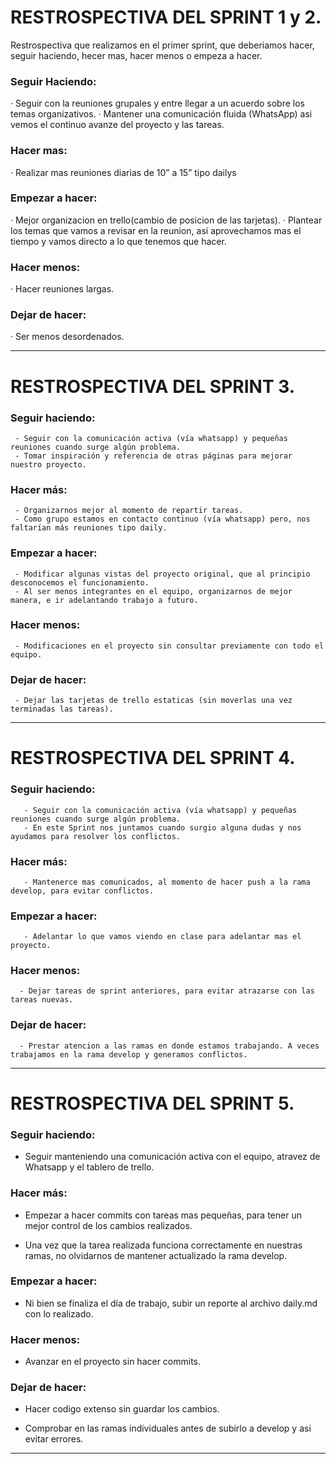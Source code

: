 # RESTROSPECTIVA DEL SPRINT 1 y 2.

Restrospectiva que realizamos en el primer sprint, que deberiamos hacer, seguir haciendo, hecer mas, hacer menos o empeza a hacer.

### Seguir Haciendo:

·  Seguir con la reuniones grupales y entre llegar a un acuerdo sobre los temas organizativos.
·  Mantener una comunicación fluida (WhatsApp) asi vemos el continuo avanze del proyecto y las tareas.

### Hacer mas:

· Realizar mas reuniones diarias de 10” a 15” tipo dailys

### Empezar a hacer:

· Mejor organizacion en trello(cambio de posicion de las tarjetas).
· Plantear los temas que vamos a revisar en la reunion, asi aprovechamos mas el tiempo y vamos directo a lo que tenemos que hacer.

### Hacer menos:

· Hacer reuniones largas.

### Dejar de hacer:

· Ser menos desordenados.

***********************************************************************************************************

# RESTROSPECTIVA DEL SPRINT 3.

### Seguir haciendo:
     - Seguir con la comunicación activa (vía whatsapp) y pequeñas reuniones cuando surge algún problema.
     - Tomar inspiración y referencia de otras páginas para mejorar nuestro proyecto.

### Hacer más:
     - Organizarnos mejor al momento de repartir tareas.
     - Como grupo estamos en contacto continuo (vía whatsapp) pero, nos faltarían más reuniones tipo daily.

### Empezar a hacer:
     - Modificar algunas vistas del proyecto original, que al principio desconocemos el funcionamiento.
     - Al ser menos integrantes en el equipo, organizarnos de mejor manera, e ir adelantando trabajo a futuro.

### Hacer menos:
     - Modificaciones en el proyecto sin consultar previamente con todo el equipo.

### Dejar de hacer:
     - Dejar las tarjetas de trello estaticas (sin moverlas una vez terminadas las tareas).


**********************************************************************************************************

# RESTROSPECTIVA DEL SPRINT 4.

### Seguir haciendo:
       - Seguir con la comunicación activa (vía whatsapp) y pequeñas reuniones cuando surge algún problema.
       - En este Sprint nos juntamos cuando surgio alguna dudas y nos ayudamos para resolver los conflictos.

### Hacer más:
       - Mantenerce mas comunicados, al momento de hacer push a la rama develop, para evitar conflictos.
     

### Empezar a hacer:
       - Adelantar lo que vamos viendo en clase para adelantar mas el proyecto. 
       
### Hacer menos:
      - Dejar tareas de sprint anteriores, para evitar atrazarse con las tareas nuevas.

### Dejar de hacer:
      - Prestar atencion a las ramas en donde estamos trabajando. A veces trabajamos en la rama develop y generamos conflictos.

*********************************************************************************************************

# RESTROSPECTIVA DEL SPRINT 5.

### Seguir haciendo: 
- Seguir manteniendo una comunicación activa con el equipo, atravez de Whatsapp y el tablero de trello.

### Hacer más:

- Empezar a hacer commits con tareas mas pequeñas, para tener un mejor control de los cambios realizados.

- Una vez que la tarea realizada funciona correctamente en nuestras ramas, no olvidarnos de mantener actualizado la rama develop.

### Empezar a hacer:

- Ni bien se finaliza el día de trabajo, subir un reporte al archivo daily.md con lo realizado.

### Hacer menos:

- Avanzar en el proyecto sin hacer commits. 

### Dejar de hacer:

- Hacer codigo extenso sin guardar los cambios.

- Comprobar en las ramas individuales antes de subirlo a develop y asi evitar errores.

**************************************************************************************************************






